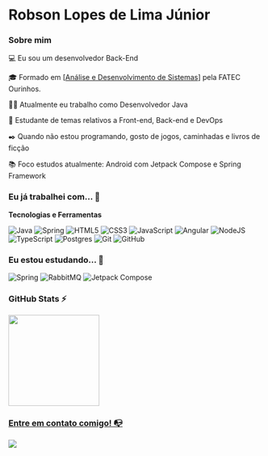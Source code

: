 # Robson Lopes de Lima Júnior

### Sobre mim

💻 Eu sou um desenvolvedor Back-End

<!-- Isso é um comentário, não irá aparecer no seu perfil
(Abaixo você seleciona o curso que você está fazendo no momento) -->

🎓 Formado em [[Análise e Desenvolvimento de Sistemas](https://www.fatecourinhos.edu.br/)] pela FATEC Ourinhos.

👩‍💻 Atualmente eu trabalho como Desenvolvedor Java

🔎 Estudante de temas relativos a Front-end, Back-end e DevOps

✒️ Quando não estou programando, gosto de jogos, caminhadas e livros de ficção

📚 Foco estudos atualmente: Android com Jetpack Compose e Spring Framework

### Eu já trabalhei com... 🔧

**Tecnologias e Ferramentas**

![Java](https://img.shields.io/badge/java-%23ED8B00.svg?style=for-the-badge&logo=openjdk&logoColor=white)
![Spring](https://img.shields.io/badge/Spring-6DB33F?style=for-the-badge&logo=spring&logoColor=white)
![HTML5](https://img.shields.io/badge/html5-%23E34F26.svg?style=for-the-badge&logo=html5&logoColor=white)
![CSS3](https://img.shields.io/badge/css3-%231572B6.svg?style=for-the-badge&logo=css3&logoColor=white)
![JavaScript](https://img.shields.io/badge/javascript-%23323330.svg?style=for-the-badge&logo=javascript&logoColor=%23F7DF1E)
![Angular](https://img.shields.io/badge/Angular-DD0031?style=for-the-badge&logo=angular&logoColor=white)
![NodeJS](https://img.shields.io/badge/node.js-6DA55F?style=for-the-badge&logo=node.js&logoColor=white)
![TypeScript](https://img.shields.io/badge/typescript-%23007ACC.svg?style=for-the-badge&logo=typescript&logoColor=white)
![Postgres](https://img.shields.io/badge/postgres-%23316192.svg?style=for-the-badge&logo=postgresql&logoColor=white)
![Git](https://img.shields.io/badge/git-%23F05033.svg?style=for-the-badge&logo=git&logoColor=white)
![GitHub](https://img.shields.io/badge/github-%23121011.svg?style=for-the-badge&logo=github&logoColor=white)



### Eu estou estudando... 🧩

![Spring](https://img.shields.io/badge/Spring-6DB33F?style=for-the-badge&logo=spring&logoColor=white)
![RabbitMQ](https://img.shields.io/badge/rabbitmq-%23FF6600.svg?&style=for-the-badge&logo=rabbitmq&logoColor=white)
![Jetpack Compose](https://img.shields.io/badge/Android-3DDC84?style=for-the-badge&logo=android&logoColor=white)


### GitHub Stats ⚡
<div>
<a href="https://github.com/roblopes7">
<img height="180em" src="https://github-readme-stats.vercel.app/api/top-langs/?username=roblopes7&layout=compact&langs_count=7&theme=dracula"/>
</div>

### Entre em contato comigo! 📭
<div>
<a href="https://www.linkedin.com/in/robson-lopes-de-lima-j%C3%BAnior-276a07180/" target="_blank"><img src="https://img.shields.io/badge/-LinkedIn-%230077B5?style=for-the-badge&logo=linkedin&logoColor=white" target="_blank"></a>   
</div>


<!--
Esse template foi feito por <a href="https://cubos.academy/" target="_blank">Cubos Academy!</a> ✨
-->
